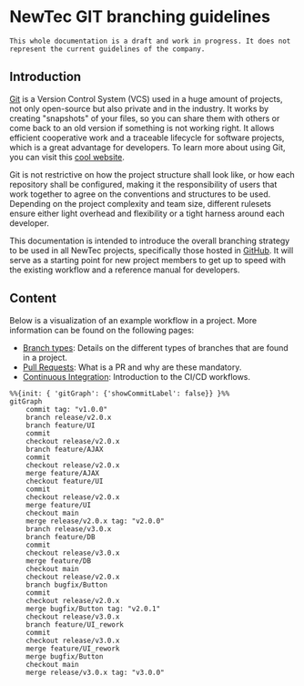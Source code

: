 # NewTec GIT branching guidelines

```{note}
This whole documentation is a draft and work in progress. It does not represent the current guidelines of the company.
```

## Introduction

[Git](https://git-scm.com/) is a Version Control System (VCS) used in a huge amount of projects, not only open-source but also private and in the industry. It works by creating "snapshots" of your files, so you can share them with others or come back to an old version if something is not working right. It allows efficient cooperative work and a traceable lifecycle for software projects, which is a great advantage for developers. To learn more about using Git, you can visit this [cool website](https://learngitbranching.js.org/).

Git is not restrictive on how the project structure shall look like, or how each repository shall be configured, making it the responsibility of users that work together to agree on the conventions and structures to be used. Depending on the project complexity and team size, different rulesets ensure either light overhead and flexibility or a tight harness around each developer.

This documentation is intended to introduce the overall branching strategy to be used in all NewTec projects, specifically those hosted in [GitHub](https://github.com/NewTec-GmbH). It will serve as a starting point for new project members to get up to speed with the existing workflow and a reference manual for developers.

## Content

Below is a visualization of an example workflow in a project. More information can be found on the following pages:

- [Branch types](branch_types.md): Details on the different types of branches that are found in a project.
- [Pull Requests](pull_request.md): What is a PR and why are these mandatory.
- [Continuous Integration](ci.md): Introduction to the CI/CD workflows.

```{mermaid}
%%{init: { 'gitGraph': {'showCommitLabel': false}} }%%
gitGraph
    commit tag: "v1.0.0"
    branch release/v2.0.x
    branch feature/UI
    commit
    checkout release/v2.0.x
    branch feature/AJAX
    commit
    checkout release/v2.0.x
    merge feature/AJAX
    checkout feature/UI
    commit
    checkout release/v2.0.x
    merge feature/UI
    checkout main
    merge release/v2.0.x tag: "v2.0.0"
    branch release/v3.0.x
    branch feature/DB
    commit
    checkout release/v3.0.x
    merge feature/DB
    checkout main
    checkout release/v2.0.x
    branch bugfix/Button
    commit
    checkout release/v2.0.x
    merge bugfix/Button tag: "v2.0.1"
    checkout release/v3.0.x
    branch feature/UI_rework
    commit
    checkout release/v3.0.x
    merge feature/UI_rework
    merge bugfix/Button
    checkout main
    merge release/v3.0.x tag: "v3.0.0"
```
